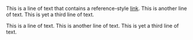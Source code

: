 This is a line of text that contains a reference-style [link][1].
This is another line of text.
This is yet a third line of text.

[1]: http://www.example.com
   "This is a title"
This is a line of text.
This is another line of text.
This is yet a third line of text.
